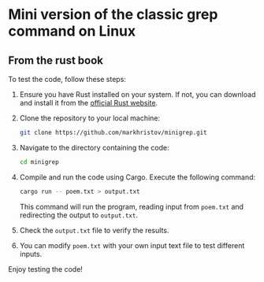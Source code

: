 # Mini version of the classic grep command on Linux

## From the rust book

To test the code, follow these steps:

1. Ensure you have Rust installed on your system. If not, you can download and install it from the [official Rust website](https://www.rust-lang.org/tools/install).

2. Clone the repository to your local machine:

   ```bash
   git clone https://github.com/markhristov/minigrep.git
   ```

3. Navigate to the directory containing the code:

   ```bash
   cd minigrep
   ```

4. Compile and run the code using Cargo. Execute the following command:

   ```bash
   cargo run -- poem.txt > output.txt
   ```

   This command will run the program, reading input from `poem.txt` and redirecting the output to `output.txt`.

5. Check the `output.txt` file to verify the results.

6. You can modify `poem.txt` with your own input text file to test different inputs.

Enjoy testing the code!
